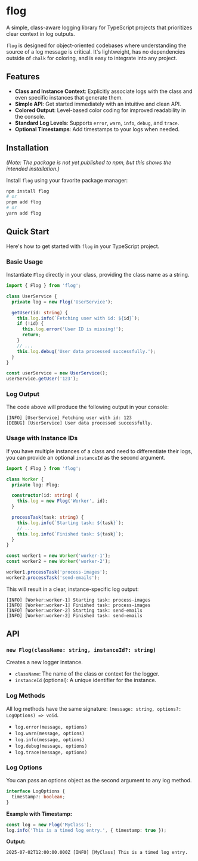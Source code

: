 # flog

A simple, class-aware logging library for TypeScript projects that prioritizes clear context in log outputs.

`flog` is designed for object-oriented codebases where understanding the source of a log message is critical. It's lightweight, has no dependencies outside of `chalk` for coloring, and is easy to integrate into any project.

## Features

-   **Class and Instance Context**: Explicitly associate logs with the class and even specific instances that generate them.
-   **Simple API**: Get started immediately with an intuitive and clean API.
-   **Colored Output**: Level-based color coding for improved readability in the console.
-   **Standard Log Levels**: Supports `error`, `warn`, `info`, `debug`, and `trace`.
-   **Optional Timestamps**: Add timestamps to your logs when needed.

## Installation

*(Note: The package is not yet published to npm, but this shows the intended installation.)*

Install `flog` using your favorite package manager:

```bash
npm install flog
# or
pnpm add flog
# or
yarn add flog
```

## Quick Start

Here's how to get started with `flog` in your TypeScript project.

### Basic Usage

Instantiate `Flog` directly in your class, providing the class name as a string.

```typescript
import { Flog } from 'flog';

class UserService {
  private log = new Flog('UserService');

  getUser(id: string) {
    this.log.info(`Fetching user with id: ${id}`);
    if (!id) {
      this.log.error('User ID is missing!');
      return;
    }
    // ...
    this.log.debug('User data processed successfully.');
  }
}

const userService = new UserService();
userService.getUser('123');
```

### Log Output

The code above will produce the following output in your console:

```
[INFO] [UserService] Fetching user with id: 123
[DEBUG] [UserService] User data processed successfully.
```

### Usage with Instance IDs

If you have multiple instances of a class and need to differentiate their logs, you can provide an optional `instanceId` as the second argument.

```typescript
import { Flog } from 'flog';

class Worker {
  private log: Flog;

  constructor(id: string) {
    this.log = new Flog('Worker', id);
  }

  processTask(task: string) {
    this.log.info(`Starting task: ${task}`);
    // ...
    this.log.info(`Finished task: ${task}`);
  }
}

const worker1 = new Worker('worker-1');
const worker2 = new Worker('worker-2');

worker1.processTask('process-images');
worker2.processTask('send-emails');
```

This will result in a clear, instance-specific log output:

```
[INFO] [Worker:worker-1] Starting task: process-images
[INFO] [Worker:worker-1] Finished task: process-images
[INFO] [Worker:worker-2] Starting task: send-emails
[INFO] [Worker:worker-2] Finished task: send-emails
```

## API

### `new Flog(className: string, instanceId?: string)`

Creates a new logger instance.

-   `className`: The name of the class or context for the logger.
-   `instanceId` (optional): A unique identifier for the instance.

### Log Methods

All log methods have the same signature: `(message: string, options?: LogOptions) => void`.

-   `log.error(message, options)`
-   `log.warn(message, options)`
-   `log.info(message, options)`
-   `log.debug(message, options)`
-   `log.trace(message, options)`

### Log Options

You can pass an options object as the second argument to any log method.

```typescript
interface LogOptions {
  timestamp?: boolean;
}
```

**Example with Timestamp:**

```typescript
const log = new Flog('MyClass');
log.info('This is a timed log entry.', { timestamp: true });
```

**Output:**

```
2025-07-02T12:00:00.000Z [INFO] [MyClass] This is a timed log entry.
```  
